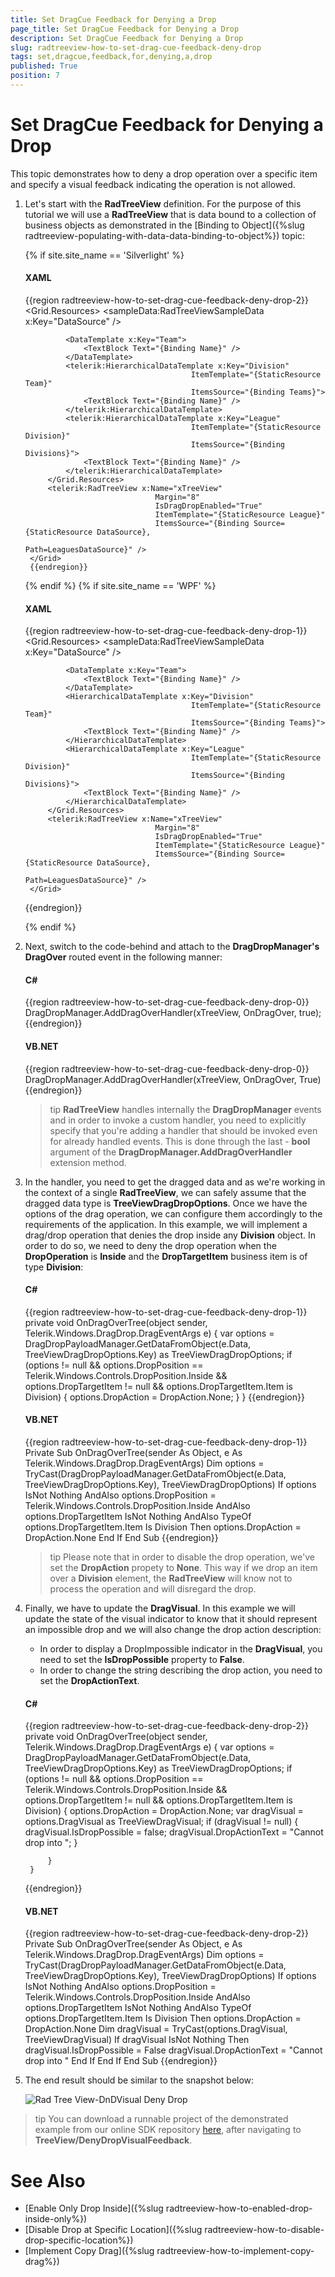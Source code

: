 ```yaml
---
title: Set DragCue Feedback for Denying a Drop
page_title: Set DragCue Feedback for Denying a Drop
description: Set DragCue Feedback for Denying a Drop
slug: radtreeview-how-to-set-drag-cue-feedback-deny-drop
tags: set,dragcue,feedback,for,denying,a,drop
published: True
position: 7
---
```


# Set DragCue Feedback for Denying a Drop

This topic demonstrates how to deny a drop operation over a specific item and specify a visual feedback indicating the operation is not allowed.

1. Let's start with the __RadTreeView__ definition. For the purpose of this tutorial we will use a __RadTreeView__ that is data bound to a collection of business objects as demonstrated in the [Binding to Object]({%slug radtreeview-populating-with-data-data-binding-to-object%}) topic:
			
	{% if site.site_name == 'Silverlight' %}

	#### __XAML__

	{{region radtreeview-how-to-set-drag-cue-feedback-deny-drop-2}}
		<Grid>
			<Grid.Resources>
				<sampleData:RadTreeViewSampleData x:Key="DataSource" />
		
				<DataTemplate x:Key="Team">
					<TextBlock Text="{Binding Name}" />
				</DataTemplate>
				<telerik:HierarchicalDataTemplate x:Key="Division"
											ItemTemplate="{StaticResource Team}"
											ItemsSource="{Binding Teams}">
					<TextBlock Text="{Binding Name}" />
				</telerik:HierarchicalDataTemplate>
				<telerik:HierarchicalDataTemplate x:Key="League"
											ItemTemplate="{StaticResource Division}"
											ItemsSource="{Binding Divisions}">
					<TextBlock Text="{Binding Name}" />
				</telerik:HierarchicalDataTemplate>
			</Grid.Resources>
			<telerik:RadTreeView x:Name="xTreeView"
									Margin="8"
									IsDragDropEnabled="True"
									ItemTemplate="{StaticResource League}"
									ItemsSource="{Binding Source={StaticResource DataSource},
														Path=LeaguesDataSource}" />
		</Grid>       
		{{endregion}}

	{% endif %}
	{% if site.site_name == 'WPF' %}

	#### __XAML__

	{{region radtreeview-how-to-set-drag-cue-feedback-deny-drop-1}}
		<Grid>
			<Grid.Resources>
				<sampleData:RadTreeViewSampleData x:Key="DataSource" />
		
				<DataTemplate x:Key="Team">
					<TextBlock Text="{Binding Name}" />
				</DataTemplate>
				<HierarchicalDataTemplate x:Key="Division"
											ItemTemplate="{StaticResource Team}"
											ItemsSource="{Binding Teams}">
					<TextBlock Text="{Binding Name}" />
				</HierarchicalDataTemplate>
				<HierarchicalDataTemplate x:Key="League"
											ItemTemplate="{StaticResource Division}"
											ItemsSource="{Binding Divisions}">
					<TextBlock Text="{Binding Name}" />
				</HierarchicalDataTemplate>
			</Grid.Resources>
			<telerik:RadTreeView x:Name="xTreeView"
									Margin="8"
									IsDragDropEnabled="True"
									ItemTemplate="{StaticResource League}"
									ItemsSource="{Binding Source={StaticResource DataSource},
														Path=LeaguesDataSource}" />
		</Grid>       
	{{endregion}}

	{% endif %}

2. Next, switch to the code-behind and attach to the __DragDropManager's DragOver__ routed event in the following manner:			

	#### __C#__

	{{region radtreeview-how-to-set-drag-cue-feedback-deny-drop-0}}
		DragDropManager.AddDragOverHandler(xTreeView, OnDragOver, true);
	{{endregion}}

	#### __VB.NET__

	{{region radtreeview-how-to-set-drag-cue-feedback-deny-drop-0}}
		DragDropManager.AddDragOverHandler(xTreeView, OnDragOver, True)
	{{endregion}}

	>tip __RadTreeView__ handles internally the __DragDropManager__ events and in order to invoke a custom handler, you need to explicitly specify that you're adding a handler that should be invoked even for already handled events. This is done through the last - __bool__ argument of the __DragDropManager.AddDragOverHandler__ extension method.			  

3. In the handler, you need to get the dragged data and as we're working in the context of a single __RadTreeView__, we can safely assume that the dragged data type is __TreeViewDragDropOptions__. Once we have the options of the drag operation, we can configure them accordingly to the requirements of the application. In this example, we will implement a drag/drop operation that denies the drop inside any __Division__ object. In order to do so, we need to deny the drop operation when the __DropOperation__ is __Inside__ and the __DropTargetItem__ business item is of type __Division__:			

	#### __C#__

	{{region radtreeview-how-to-set-drag-cue-feedback-deny-drop-1}}
		private void OnDragOverTree(object sender, Telerik.Windows.DragDrop.DragEventArgs e)
		{
			var options = DragDropPayloadManager.GetDataFromObject(e.Data, TreeViewDragDropOptions.Key) as TreeViewDragDropOptions;
			if (options != null && options.DropPosition == Telerik.Windows.Controls.DropPosition.Inside && options.DropTargetItem != null && options.DropTargetItem.Item is Division)
			{
				options.DropAction = DropAction.None;
			}
		}
	{{endregion}}

	#### __VB.NET__

	{{region radtreeview-how-to-set-drag-cue-feedback-deny-drop-1}}
		Private Sub OnDragOverTree(sender As Object, e As Telerik.Windows.DragDrop.DragEventArgs)
			Dim options = TryCast(DragDropPayloadManager.GetDataFromObject(e.Data, TreeViewDragDropOptions.Key), TreeViewDragDropOptions)
			If options IsNot Nothing AndAlso options.DropPosition = Telerik.Windows.Controls.DropPosition.Inside AndAlso options.DropTargetItem IsNot Nothing AndAlso TypeOf options.DropTargetItem.Item Is Division Then
				options.DropAction = DropAction.None
			End If
		End Sub
	{{endregion}}

	>tip Please note that in order to disable the drop operation, we've set the __DropAction__ propety to __None__. This way if we drop an item over a __Division__ element, the __RadTreeView__ will know not to process the operation and will disregard the drop.			  

4. Finally, we have to update the __DragVisual__. In this example we will update the state of the visual indicator to know that it should represent an impossible drop and we will also change the drop action description:

	* In order to display a DropImpossible indicator in the __DragVisual__, you need to set the __IsDropPossible__ property to __False__.
	* In order to change the string describing the drop action, you need to set the __DropActionText__.

	#### __C#__

	{{region radtreeview-how-to-set-drag-cue-feedback-deny-drop-2}}
		private void OnDragOverTree(object sender, Telerik.Windows.DragDrop.DragEventArgs e)
		{
			var options = DragDropPayloadManager.GetDataFromObject(e.Data, TreeViewDragDropOptions.Key) as TreeViewDragDropOptions;
			if (options != null && options.DropPosition == Telerik.Windows.Controls.DropPosition.Inside && options.DropTargetItem != null && options.DropTargetItem.Item is Division)
			{
				options.DropAction = DropAction.None;
				var dragVisual = options.DragVisual as TreeViewDragVisual;
				if (dragVisual != null)
				{
					dragVisual.IsDropPossible = false;
					dragVisual.DropActionText = "Cannot drop into ";
				} 
		
			}
		}
	{{endregion}}

	#### __VB.NET__

	{{region radtreeview-how-to-set-drag-cue-feedback-deny-drop-2}}
		Private Sub OnDragOverTree(sender As Object, e As Telerik.Windows.DragDrop.DragEventArgs)
			Dim options = TryCast(DragDropPayloadManager.GetDataFromObject(e.Data, TreeViewDragDropOptions.Key), TreeViewDragDropOptions)
			If options IsNot Nothing AndAlso options.DropPosition = Telerik.Windows.Controls.DropPosition.Inside AndAlso options.DropTargetItem IsNot Nothing AndAlso TypeOf options.DropTargetItem.Item Is Division Then
				options.DropAction = DropAction.None
				Dim dragVisual = TryCast(options.DragVisual, TreeViewDragVisual)
				If dragVisual IsNot Nothing Then
					dragVisual.IsDropPossible = False
					dragVisual.DropActionText = "Cannot drop into "
				End If
			End If
		End Sub
	{{endregion}}

5. The end result should be similar to the snapshot below: 

	![Rad Tree View-DnDVisual Deny Drop](images/RadTreeView-DnDVisualDenyDrop.png)

>tip You can download a runnable project of the demonstrated example from our online SDK repository [here](https://github.com/telerik/xaml-sdk), after navigating to __TreeView/DenyDropVisualFeedback__.

# See Also
 * [Enable Only Drop Inside]({%slug radtreeview-how-to-enabled-drop-inside-only%})
 * [Disable Drop at Specific Location]({%slug radtreeview-how-to-disable-drop-specific-location%})
 * [Implement Copy Drag]({%slug radtreeview-how-to-implement-copy-drag%})